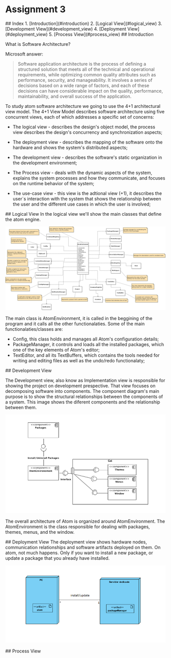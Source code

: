 # Assignment 3

<a name="index"/>
## Index
1. [Introduction](#introduction)
2. [Logical View](#logical_view)
3. [Development View](#development_view)
4. [Deployment View](#deployment_view)
5. [Process View](#process_view)

<a name="introduction"/>
## Introduction

What is Software Architecture?

Microsoft answer:

>Software application architecture is the process of defining a structured solution that meets all of the technical and operational requirements, while optimizing common quality attributes such as performance, security, and manageability. It involves a series of decisions based on a wide range of factors, and each of these decisions can have considerable impact on the quality, performance, maintainability, and overall success of the application.

To study atom software architecture we going to use the 4+1 architectural view model. The 4+1 View Model describes software architecture using five concurrent views, each of which addresses a specific set of concerns:

  * The logical view - describes the design's object model, the process view describes the design's concurrency and synchronization aspects;

  * The deployment view - describes the mapping of the software onto the hardware and shows the system's distributed aspects;

  * The development view - describes the software's static organization in the development environment;

  * The Process view - deals with the dynamic aspects of the system, explains the system processes and how they communicate, and focuses on the runtime behavior of the system;

  * The use-case view - this view is the adtional view (+1), it describes the user´s interaction with the system that shows the relationship between the user and the different use cases in which the user is involved;

<a name="logical_view"/>
## Logical View
In the logical view we'll show the main classes that define the atom engine.

![Image](https://github.com/MariaJoaoMiraPaulo/language-html/blob/master/ESOF%20-%20docs/res/class-diagram.png)

The main class is AtomEnvironment, it is called in the beggining of the program and it calls all the other functionalaties. Some of the main functionalaties/classes are:
  * Config, this class holds and manages all Atom's configuration details;
  * PackageManager, it controls and loads all the installed packages, which one of the key elements of Atom's editor;
  * TextEditor, and all its TextBuffers, which contains the tools needed for writing and editing files as well as the undo/redo functionalaty;


<a name="development_view"/>
## Development View

The Development view, also know as Implementation view is responsible for showing the project on development prespective. That view focuses on decomposing software into components. The component diagram's main purpose is to show the structural relationships between the components of a system.
This image shows the diferent components and the relationship between them.

![Image](https://github.com/MariaJoaoMiraPaulo/language-html/blob/master/ESOF%20-%20docs/res/atomComponentDiagram.png)

The overall architecture of Atom is organized around AtomEnvironment. The AtomEnvironment is the class responsible for dealing with packages, themes, menus, and the window.


<a name="deployment_view"/>
## Deployment View
The deployment view shows hardware nodes, communication relationships and software artifacts deployed on them.
On atom, not much happens. Only if you want to install a new package, or update a package that you already have installed.

![Image](https://github.com/MariaJoaoMiraPaulo/language-html/blob/master/ESOF%20-%20docs/res/atomDeployment.png?raw=true)

<a name="process_view"/>
## Process View
